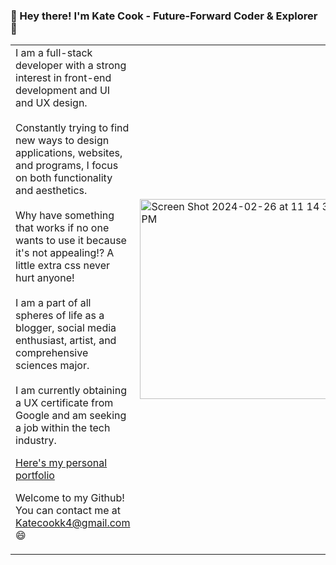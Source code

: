 ### 👋 Hey there! I'm Kate Cook - Future-Forward Coder & Explorer 🚀
<table style="border: none;">
  <tr>
    <td>
I am a full-stack developer with a strong interest in front-end development and UI and UX design.  
<br><br>
Constantly trying to find new ways to design applications, websites, and programs, I focus on both functionality and aesthetics.
<br><br>    
Why have something that works if no one wants to use it because it's not appealing!? A little extra css never hurt anyone! 
<br><br>   
I am a part of all spheres of life as a blogger, social media enthusiast, artist, and comprehensive sciences major.
<br><br>       
I am currently obtaining a UX certificate from Google and am seeking a job within the tech industry.  
 

[Here's my personal portfolio](http://cookportfolio.infinityfreeapp.com "personal portfolio")
      
Welcome to my Github! You can contact me at Katecookk4@gmail.com 😄
   </td>
    <td>
       <img width="320" alt="Screen Shot 2024-02-26 at 11 14 36 PM" src="https://github.com/kcook10/kcook10/assets/131708080/23e86797-2c4d-4880-a7e5-a5f81d5bab68">
    </td>
  </tr>
</table>

<!--
**kcook10/kcook10** is a ✨ _special_ ✨ repository because its `README.md` (this file) appears on your GitHub profile.

<img width="389" alt="Screen Shot 2024-02-26 at 11 14 36 PM" src="https://github.com/kcook10/kcook10/assets/131708080/23e86797-2c4d-4880-a7e5-a5f81d5bab68">

Here are some ideas to get you started:

- 🔭 I’m currently working on ...
- 🌱 I’m currently learning ...
- 👯 I’m looking to collaborate on ...
- 🤔 I’m looking for help with ...
- 💬 Ask me about ...
- 📫 How to reach me: ...
- 😄 Pronouns: ...
- ⚡ Fun fact: ...
-->
